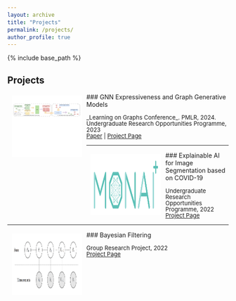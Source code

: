 ```yaml
---
layout: archive
title: "Projects"
permalink: /projects/
author_profile: true
---
```


{% include base_path %}

Projects
-----
<img style="float: left; margin:5px 10px" src="../images/paper/GNN1.pdf" width="160" height="140">
### GNN Expressiveness and Graph Generative Models
<p style="line-height:1.0">
<font size="2">
_Learning on Graphs Conference_. PMLR, 2024.<br />
Undergraduate Research Opportunities Programme, 2023<br />
<a href="https://arxiv.org/abs/2308.11978">Paper</a> |
<a href="https://github.com/Yqcca/graph-generative-models">Project Page</a> 
<br />
</font>
</p>

-----
<img style="float: left; margin:5px 10px" src="../images/paper/monai.png" width="160" height="140">
### Explainable AI for Image Segmentation based on COVID-19
<p style="line-height:1.0">
<font size="2">
Undergraduate Research Opportunities Programme, 2022<br />
<a href="https://github.com/Yqcca/tutorials">Project Page</a> 
<br />
</font>
</p>

-----
<img style="float: left; margin:5px 10px" src="../images/paper/bayesian.png" width="160" height="140">
### Bayesian Filtering
<p style="line-height:1.0">
<font size="2">
Group Research Project, 2022<br />
<a href="https://github.com/Yqcca/Filters">Project Page</a> 
<br />
</font>
</p>
